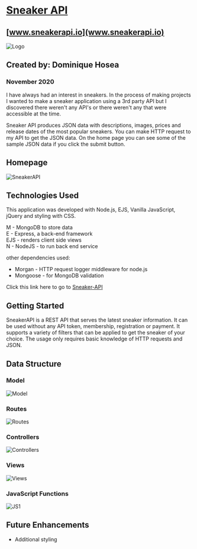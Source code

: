 # [Sneaker API](https://sneaker-api-htx.herokuapp.com/)
## [www.sneakerapi.io](www.sneakerapi.io)
![Logo](https://i.imgur.com/or5BPQK.png?1)
## Created by: Dominique Hosea

### November 2020

<!-- Link to the project via heroku -->
I have always had an interest in sneakers. In the process of making projects I wanted to make a sneaker application using a 3rd party API but I discovered there weren't any API's or there weren't any that were accessible at the time.

Sneaker API produces JSON data with descriptions, images, prices and release dates of the most popular sneakers. You can make HTTP request to my API to get the JSON data. On the home page you can see some of the sample JSON data if you click the submit button.

## Homepage 
![SneakerAPI](https://i.imgur.com/Ux1OJls.png)

## Technologies Used

This application was developed with Node.js, EJS, Vanilla JavaScript, jQuery and styling with CSS.

M - MongoDB to store data  
E - Express, a back-end framework  
EJS - renders client side views  
N - NodeJS - to run back end service

other dependencies used:

- Morgan - HTTP request logger middleware for node.js
- Mongoose - for MongoDB validation

Click this link here to go to [Sneaker-API](https://sneaker-api-htx.herokuapp.com/)

## Getting Started

SneakerAPI is a REST API that serves the latest sneaker information. It can be used without any API token, membership, registration or payment. It supports a variety of filters that can be applied to get the sneaker of your choice. The usage only requires basic knowledge of HTTP requests and JSON.

## Data Structure

### Model
![Model](https://i.imgur.com/z8EM8Ck.png)

### Routes
![Routes](https://i.imgur.com/h8sEQ9h.png)

### Controllers 
![Controllers](https://i.imgur.com/xy7lufK.png)

### Views 
![Views](https://i.imgur.com/52sI5xW.png)

### JavaScript Functions
![JS1](https://i.imgur.com/omdKaeG.png)

## Future Enhancements

- Additional styling
